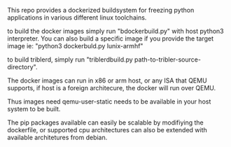 This repo provides a dockerized buildsystem for freezing python applications in various different linux toolchains.

to build the docker images simply run "bdockerbuild.py" with host python3 interpreter. You can also build a specific image if you provide the target image ie: "python3 dockerbuld.py lunix-armhf"

to build triblerd, simply run "triblerdbuild.py path-to-tribler-source-directory".

The docker images can run in x86 or arm host, or any ISA that QEMU supports, if host is a foreign architecure, the docker will run over QEMU.

Thus images need qemu-user-static needs to be available in your host system to be built.

The pip packages available can easily be scalable by modifiying the dockerfile, or supported cpu architectures can also be extended with available architetures from debian.